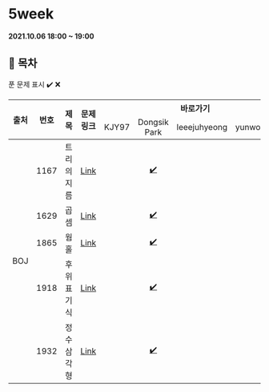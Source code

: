 # 5week

**2021.10.06 18:00 ~ 19:00**

## :bookmark_tabs: 목차

푼 문제 표시 ✔️ ❌

<table>
    <thead align="center">
        <tr>
            <th rowspan ="2" >출처</th>
            <th rowspan ="2">번호</th>
            <th rowspan ="2">제목</th>
            <th rowspan ="2">문제링크</th>
            <th colspan ="4">바로가기</th>
        </tr>
         <tr>
            <td>KJY97</td>
            <td>Dongsik Park</td>
            <td>leeejuhyeong</td>
            <td>yunwonjeong</td>
        </tr>
    </thead>
    <tbody  align="center">
    	<tr>
    		<td rowspan="5">BOJ</td>
    		<td>1167</td>
    		<td>트리의 지름</td>
    		<td><a href="https://www.acmicpc.net/problem/1167">Link</a></td>
            <td><a href=" "> </a></td>
            <td><a href="https://github.com/KJY97/Algo-Study/blob/main/5week/dongsiik/algo_1167_%EB%B0%95%EB%8F%99%EC%8B%9D_dfs.java">✔️</a></td>
            <td><a href=" "> </a></td>
            <td><a href=" "> </a></td>
    	</tr>
    	<tr>
    		<td>1629</td>
    		<td>곱셈</td>
    		<td><a href="https://www.acmicpc.net/problem/1629">Link</a></td>
    		<td><a href=" "> </a></td>
    		<td><a href="https://github.com/KJY97/Algo-Study/blob/main/5week/dongsiik/algo_1629_%EB%B0%95%EB%8F%99%EC%8B%9D.java">✔️</a></td>
    		<td><a href=" "> </a></td>
    		<td><a href=" "> </a></td>
    	</tr>
      <tr>
    		<td>1865</td>
    		<td>웜홀</td>
    		<td><a href="https://www.acmicpc.net/problem/1865">Link</a></td>
    		<td><a href=" "> </a></td>
    		<td><a href="https://github.com/KJY97/Algo-Study/blob/main/5week/dongsiik/algo_1865_%EB%B0%95%EB%8F%99%EC%8B%9D.java">✔️</a></td>
    		<td><a href=" "> </a></td>
    		<td><a href=""> </a></td>
    	</tr>
      <tr>
    		<td>1918</td>
    		<td>후위 표기식</td>
    		<td><a href="https://www.acmicpc.net/problem/1918">Link</a></td>
    		<td><a href=" "> </a></td>
    		<td><a href="https://github.com/KJY97/Algo-Study/blob/main/5week/dongsiik/algo_1918_%EB%B0%95%EB%8F%99%EC%8B%9D.java">✔️</a></td>
    		<td><a href=" "> </a></td>
    		<td><a href=" "> </a></td>
    	</tr>
      <tr>
    		<td>1932</td>
    		<td>정수 삼각형</td>
    		<td><a href="https://www.acmicpc.net/problem/1932">Link</a></td>
    		<td><a href=" ">  </a></td>
    		<td><a href="https://github.com/KJY97/Algo-Study/blob/main/5week/dongsiik/algo_1932_%EB%B0%95%EB%8F%99%EC%8B%9D.java">✔️</a></td>
    		<td><a href=" "> </a></td>
    		<td><a href=" "> </a></td>
    	</tr>
    </tbody>
</table>

